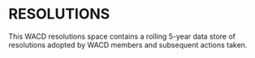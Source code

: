 # RESOLUTIONS
This WACD resolutions space contains a rolling 5-year data store of resolutions adopted by WACD members and subsequent actions taken.

